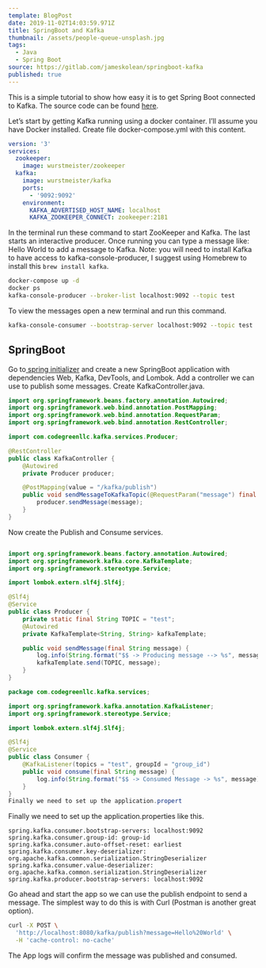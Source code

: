 ```yaml
---
template: BlogPost
date: 2019-11-02T14:03:59.971Z
title: SpringBoot and Kafka
thumbnail: /assets/people-queue-unsplash.jpg
tags:
  - Java
  - Spring Boot
source: https://gitlab.com/jameskolean/springboot-kafka
published: true
---
```


This is a simple tutorial to show how easy it is to get Spring Boot connected to Kafka. The source code can be found [here](https://gitlab.com/jameskolean/springboot-kafka).

Let’s start by getting Kafka running using a docker container. I’ll assume you have Docker installed. Create file docker-compose.yml with this content.

```yaml
version: '3'
services:
  zookeeper:
    image: wurstmeister/zookeeper
  kafka:
    image: wurstmeister/kafka
    ports:
      - '9092:9092'
    environment:
      KAFKA_ADVERTISED_HOST_NAME: localhost
      KAFKA_ZOOKEEPER_CONNECT: zookeeper:2181
```

In the terminal run these command to start ZooKeeper and Kafka. The last starts an interactive producer. Once running you can type a message like: Hello World<Return> to add a message to Kafka. Note: you will need to install Kafka to have access to kafka-console-producer, I suggest using Homebrew to install this `brew install kafka`.

```bash
docker-compose up -d
docker ps
kafka-console-producer --broker-list localhost:9092 --topic test
```

To view the messages open a new terminal and run this command.

```bash
kafka-console-consumer --bootstrap-server localhost:9092 --topic test
```

## SpringBoot

Go to[ spring initializer](https://start.spring.io/) and create a new SpringBoot application with dependencies Web, Kafka, DevTools, and Lombok. Add a controller we can use to publish some messages. Create KafkaController.java.

```java
import org.springframework.beans.factory.annotation.Autowired;
import org.springframework.web.bind.annotation.PostMapping;
import org.springframework.web.bind.annotation.RequestParam;
import org.springframework.web.bind.annotation.RestController;

import com.codegreenllc.kafka.services.Producer;

@RestController
public class KafkaController {
    @Autowired
    private Producer producer;

    @PostMapping(value = "/kafka/publish")
    public void sendMessageToKafkaTopic(@RequestParam("message") final String message) {
        producer.sendMessage(message);
    }
}
```

Now create the Publish and Consume services.

```java

import org.springframework.beans.factory.annotation.Autowired;
import org.springframework.kafka.core.KafkaTemplate;
import org.springframework.stereotype.Service;

import lombok.extern.slf4j.Slf4j;

@Slf4j
@Service
public class Producer {
    private static final String TOPIC = "test";
    @Autowired
    private KafkaTemplate<String, String> kafkaTemplate;

    public void sendMessage(final String message) {
        log.info(String.format("$$ -> Producing message --> %s", message));
        kafkaTemplate.send(TOPIC, message);
    }
}
```

```java
package com.codegreenllc.kafka.services;

import org.springframework.kafka.annotation.KafkaListener;
import org.springframework.stereotype.Service;

import lombok.extern.slf4j.Slf4j;

@Slf4j
@Service
public class Consumer {
    @KafkaListener(topics = "test", groupId = "group_id")
    public void consume(final String message) {
        log.info(String.format("$$ -> Consumed Message -> %s", message));
    }
}
Finally we need to set up the application.propert
```

Finally we need to set up the application.properties like this.

```properties
spring.kafka.consumer.bootstrap-servers: localhost:9092
spring.kafka.consumer.group-id: group-id
spring.kafka.consumer.auto-offset-reset: earliest
spring.kafka.consumer.key-deserializer: org.apache.kafka.common.serialization.StringDeserializer
spring.kafka.consumer.value-deserializer: org.apache.kafka.common.serialization.StringDeserializer
spring.kafka.producer.bootstrap-servers: localhost:9092
```

Go ahead and start the app so we can use the publish endpoint to send a message. The simplest way to do this is with Curl (Postman is another great option).

```bash
curl -X POST \
  'http://localhost:8080/kafka/publish?message=Hello%20World' \
  -H 'cache-control: no-cache'

```

The App logs will confirm the message was published and consumed.
